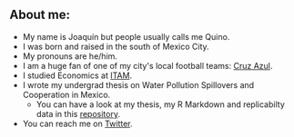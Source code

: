 ## About me:

- My name is Joaquín but people usually calls me Quino.
- I was born and raised in the south of Mexico City.
- My pronouns are he/him.
- I am a huge fan of one of my city's local football teams: [Cruz Azul](https://www.cruzazulfc.com.mx/).
- I studied Economics at [ITAM](https://www.itam.mx/en). 
- I wrote my undergrad thesis on Water Pollution Spillovers and Cooperation in Mexico.
  - You can have a look at my thesis, my R Markdown and replicabilty data in this [repository](https://github.com/quinoba/Spillovers_Cooperation).
- You can reach me on [Twitter](https://twitter.com/j_barrutia).
 



